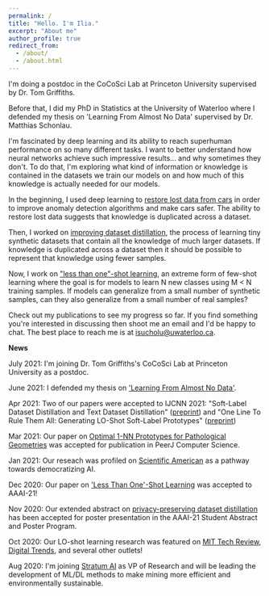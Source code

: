 ```yaml
---
permalink: /
title: "Hello. I'm Ilia."
excerpt: "About me"
author_profile: true
redirect_from: 
  - /about/
  - /about.html
---
```


I'm doing a postdoc in the CoCoSci Lab at Princeton University supervised by Dr. Tom Griffiths.

Before that, I did my PhD in Statistics at the University of Waterloo where I defended my thesis on 'Learning From Almost No Data' supervised by Dr. Matthias Schonlau. 


I'm fascinated by deep learning and its ability to reach superhuman performance on so many different tasks. I want to better understand how neural networks achieve such impressive results... and why sometimes they don't. To do that, I'm exploring what kind of information or knowledge is contained in the datasets we train our models on and how much of this knowledge is actually needed for our models. 

In the beginning, I used deep learning to [restore lost data from cars](https://peerj.com/articles/cs-210/) in order to improve anomaly detection algorithms and make cars safer. The ability to restore lost data suggests that knowledge is duplicated across a dataset. 

Then, I worked on [improving dataset distillation](https://arxiv.org/abs/1910.02551), the process of learning tiny synthetic datasets that contain all the knowledge of much larger datasets. If knowledge is duplicated across a dataset then it should be possible to represent that knowledge using fewer samples. 

Now, I work on ["less than one"-shot learning](https://arxiv.org/abs/2009.08449), an extreme form of few-shot learning where the goal is for models to learn N new classes using M < N training samples. If models can generalize from a small number of synthetic samples, can they also generalize from a small number of real samples?

Check out my publications to see my progress so far. If you find something you're interested in discussing then shoot me an email and I'd be happy to chat. The best place to reach me is at isucholu@uwaterloo.ca.


**News**

July 2021: I'm joining Dr. Tom Griffiths's CoCoSci Lab at Princeton University as a postdoc.

June 2021: I defended my thesis on ['Learning From Almost No Data'](https://uwspace.uwaterloo.ca/handle/10012/17103).

Apr 2021: Two of our papers were accepted to IJCNN 2021: "Soft-Label Dataset Distillation and Text Dataset Distillation" ([preprint](https://arxiv.org/abs/1910.02551)) and "One Line To Rule Them All: Generating LO-Shot Soft-Label Prototypes" ([preprint](https://arxiv.org/abs/2102.07834))

Mar 2021: Our paper on [Optimal 1-NN Prototypes for Pathological Geometries](https://peerj.com/articles/cs-464/) was accepted for publication in PeerJ Computer Science.

Jan 2021: Our reseach was profiled on [Scientific American](https://www.scientificamerican.com/article/how-to-make-artificial-intelligence-more-democratic/) as a pathway towards democratizing AI.

Dec 2020: Our paper on ['Less Than One'-Shot Learning](https://arxiv.org/abs/2009.08449) was accepted to AAAI-21!

Nov 2020: Our extended abstract on [privacy-preserving dataset distillation](https://arxiv.org/abs/2009.09155) has been accepted for poster presentation in the AAAI-21 Student Abstract and Poster Program.

Oct 2020: Our LO-shot learning research was featured on [MIT Tech Review](https://www.technologyreview.com/2020/10/16/1010566/ai-machine-learning-with-tiny-data/), [Digital Trends](https://www.digitaltrends.com/news/new-style-ai-learns-things-differently/), and several other outlets!

Aug 2020: I'm joining [Stratum AI](https://www.stratum.ai) as VP of Research and will be leading the development of ML/DL methods to make mining more efficient and environmentally sustainable.


